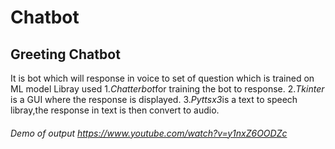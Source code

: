 # Chatbot
## Greeting Chatbot
   It is bot which will response in voice to set of question which is trained on ML model
   Libray used 1.*Chatterbot*for training the bot to response.
   2.*Tkinter* is a GUI where the response is displayed.
   3.*Pyttsx3*is a text to speech libray,the response in text is then convert to audio.

###### Demo of output  https://www.youtube.com/watch?v=y1nxZ6OODZc















